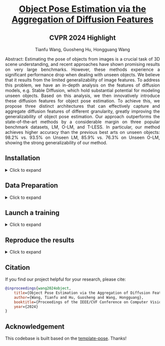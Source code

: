 <div align="center">

# [Object Pose Estimation via the Aggregation of Diffusion Features](https://arxiv.org/abs/2403.18791)
<h2>CVPR 2024 Highlight</h2>

Tianfu Wang, Guosheng Hu, Hongguang Wang 
</div>

<div align="justify">
Abstract: Estimating the pose of objects from images is a crucial task of 3D scene understanding, and recent approaches have shown promising results on very large benchmarks. However, these methods experience a significant performance drop when dealing with unseen objects. We believe that it results from the limited generalizability of image features. To address this problem, we have an in-depth analysis on the features of diffusion models, e.g. Stable Diffusion, which hold substantial potential for modeling unseen objects. Based on this analysis, we then innovatively introduce these diffusion features for object pose estimation. To achieve this, we propose three distinct architectures that can effectively capture and aggregate diffusion features of different granularity, greatly improving the generalizability of object pose estimation. Our approach outperforms the state-of-the-art methods by a considerable margin on three popular benchmark datasets, LM, O-LM, and T-LESS. In particular, our method achieves higher accuracy than the previous best arts on unseen objects: 98.2% vs. 93.5% on Unseen LM, 85.9% vs. 76.3% on Unseen O-LM, showing the strong generalizability of our method.
</div>

## Installation
<details><summary>Click to expand</summary>

### 1. Clone this repo.
```
git clone https://github.com/Tianfu18/diff-feats-pose.git
```
### 2. Install environments.
```
conda env create -f environment.yaml
conda activate diff-feats
```
</details>

## Data Preparation

<details><summary>Click to expand</summary>

### Final structure of folder dataset
```bash
./dataset
    ├── linemod 
        ├── models
        ├── opencv_pose
        ├── LINEMOD
        ├── occlusionLINEMOD
    ├── tless
        ├── models
        ├── opencv_pose
        ├── train
        └── test
    ├── templates	
        ├── linemod
            ├── train
            ├── test
        ├── tless
    ├── SUN397
    ├── LINEMOD.json # query-template pairwise for LINEMOD
    ├── occlusionLINEMOD.json # query-template pairwise for Occlusion-LINEMOD
    ├── tless_train.json # query-template pairwise for training split of T-LESS
    ├── tless_test.json # query-template pairwise for testing split of T-LESS
    └── crop_image512 # pre-cropped images for LINEMOD
```

### 1. Download datasets:
Download with following gdrive links and unzip them in ./dataset. We use the same data as [template-pose](https://github.com/nv-nguyen/template-pose).
- [LINEMOD and Occlusion-LINEMOD (3GB)](https://drive.google.com/file/d/1XkQBt01nlfCbFuBsPMfSHlcNIzShn7e7/view?usp=sharing)
- [T-LESS (11GB)](https://drive.google.com/file/d/1d2GoswrnvcTlwFi_LWoCiy1uS5OkCiF1/view?usp=sharing)
- [SUN397, randomized background for training on T-LESS (37GB)](vision.princeton.edu/projects/2010/SUN/SUN397.tar.gz)

### 2. Process ground-truth poses
Convert the coordinate system to [BOP datasets format](https://github.com/thodan/bop_toolkit/blob/master/docs/bop_datasets_format.md) and save GT poses of each object separately:
```bash
python -m data.process_gt_linemod
python -m data.process_gt_tless
```
### 3. Render templates
To render templates:
```bash
python -m data.render_templates --dataset linemod --disable_output --num_workers 4
python -m data.render_templates --dataset tless --disable_output --num_workers 4
```
### 4. Crop images (only for LINEMOD)
Crop images of LINEMOD, OcclusionLINEMOD and its templates with GT poses:
```bash
python -m data.crop_image_linemod
```
### 5. Compute neighbors with GT poses
```bash
python -m data.create_dataframe_linemod
python -m data.create_dataframe_tless --split train
python -m data.create_dataframe_tless --split test
```

</details>

## Launch a training

<details><summary>Click to expand</summary>

### 1. Launch a training on LINEMOD
```bash
python train_linemod.py --config_path config_run/LM_Diffusion_$split_name.json
```

### 2. Launch a training on T-LESS
```bash
python train_tless.py --config_path ./config_run/TLESS_Diffusion.json
```

</details>

## Reproduce the results
<details><summary>Click to expand</summary>

### 1. Download checkpoints
You can download it from this [link](https://drive.google.com/drive/folders/1CVyW7IDAZ0uGZSJIoN3ARRyP_wY2Ntk9?usp=sharing).

### 2. Reproduce the results on LINEMOD
```bash
python test_linemod.py --config_path config_run/LM_Diffusion_$split_name.json --checkpoint checkpoint_path
```

### 3. Reproduce the results on T-LESS
```bash
python test_tless.py --config_path ./config_run/TLESS_Diffusion.json --checkpoint checkpoint_path
```
</details>

## Citation
If you find our project helpful for your research, please cite:
```bibtex
@inproceedings{wang2024object,
    title={Object Pose Estimation via the Aggregation of Diffusion Features},
    author={Wang, Tianfu and Hu, Guosheng and Wang, Hongguang},
    booktitle={Proceedings of the IEEE/CVF Conference on Computer Vision and Pattern Recognition},
    year={2024}
}
```

## Acknowledgement
This codebase is built based on the [template-pose](https://github.com/nv-nguyen/template-pose). Thanks!
